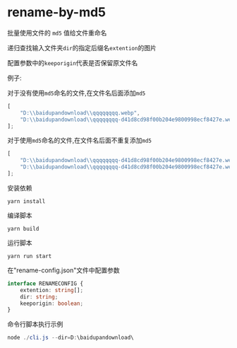 # rename-by-md5

批量使用文件的 `md5` 值给文件重命名

递归查找输入文件夹`dir`的指定后缀名`extention`的图片

配置参数中的`keeporigin`代表是否保留原文件名

例子:

对于没有使用`md5`命名的文件,在文件名后面添加`md5`

```js
[
    "D:\\baidupandownload\\qqqqqqqq.webp",
    "D:\\baidupandownload\\qqqqqqqq-d41d8cd98f00b204e9800998ecf8427e.webp"
];
```

对于使用`md5`命名的文件,在文件名后面不重复添加`md5`

```js
[
    "D:\\baidupandownload\\qqqqqqqq-d41d8cd98f00b204e9800998ecf8427e.webp",
    "D:\\baidupandownload\\qqqqqqqq-d41d8cd98f00b204e9800998ecf8427e.webp"
];
```

安装依赖

```
yarn install
```

编译脚本

```
yarn build
```

运行脚本

```
yarn run start
```

在"rename-config.json"文件中配置参数

```ts
interface RENAMECONFIG {
    extention: string[];
    dir: string;
    keeporigin: boolean;
}
```

命令行脚本执行示例

```powershell
node ./cli.js --dir=D:\baidupandownload\
```
